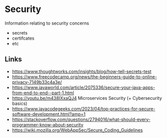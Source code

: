 # Security

Information relating to security concerns

- secrets
- certifcates
- etc

## Links

- https://www.thoughtworks.com/insights/blog/how-tell-secrets-test
- https://www.freecodecamp.org/news/the-beginners-guide-to-online-privacy-7149b33c4a3e/
- https://www.javaworld.com/article/2075336/secure-your-java-apps-from-end-to-end--part-1.html
- https://youtu.be/m438IXxaQJ4 Microservices Security (+ Cybersecurity basics)
- https://www.javacodegeeks.com/2023/04/top-practices-for-secure-software-development.html?amp=1
- https://stackoverflow.com/questions/2794016/what-should-every-programmer-know-about-security
- https://wiki.mozilla.org/WebAppSec/Secure_Coding_Guidelines